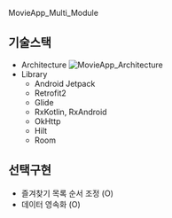 MovieApp_Multi_Module

## 기술스택
- Architecture
![MovieApp_Architecture](https://user-images.githubusercontent.com/19179275/209460923-2744273c-3ea6-44a4-a22b-04e7c1418fad.png)
- Library
  - Android Jetpack
  - Retrofit2
  - Glide
  - RxKotlin, RxAndroid
  - OkHttp
  - Hilt
  - Room
  
## 선택구현
- 즐겨찾기 목록 순서 조정 (O)
- 데이터 영속화 (O)
